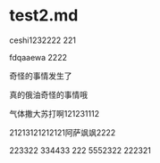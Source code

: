 # test2.md

ceshi1232222 221

fdqaaewa 2222

奇怪的事情发生了

真的俄油奇怪的事情哦

气体撒大苏打啊121231112 

21213121212121阿萨飒飒2222

223322
334433
222
5552322
222321